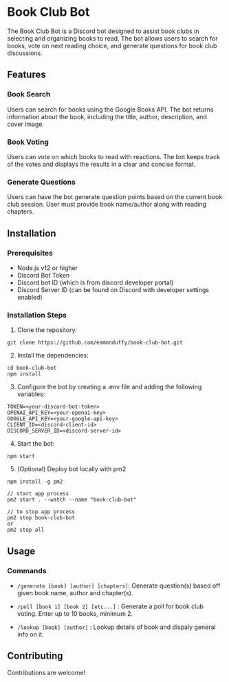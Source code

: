 # Book Club Bot

The Book Club Bot is a Discord bot designed to assist book clubs in selecting and organizing books to read. The bot allows users to search for books, vote on next reading choice, and generate questions for book club discussions.

## Features

### Book Search

Users can search for books using the Google Books API. The bot returns information about the book, including the title, author, description, and cover image.

### Book Voting

Users can vote on which books to read with reactions. The bot keeps track of the votes and displays the results in a clear and concise format.

### Generate Questions

Users can have the bot generate question points based on the current book club session. User must provide book name/author along with reading chapters.

## Installation

### Prerequisites

-   Node.js v12 or higher
-   Discord Bot Token
-   Discord bot ID (which is from discord developer portal)
-   Discord Server ID (can be found on Discord with developer settings enabled)

### Installation Steps

1. Clone the repository:

```
git clone https://github.com/eamonduffy/book-club-bot.git
```

2. Install the dependencies:

```
cd book-club-bot
npm install
```

3. Configure the bot by creating a .env file and adding the following variables:

```
TOKEN=<your-discord-bot-token>
OPENAI_API_KEY=<your-openai-key>
GOOGLE_API_KEY=<your-google-api-key>
CLIENT_ID=<discord-client-id>
DISCORD_SERVER_ID=<discord-server-id>
```

4. Start the bot:

```
npm start
```

5. (Optional) Deploy bot locally with pm2

```
npm install -g pm2

// start app process
pm2 start . --watch --name "book-club-bot"

// to stop app process
pm2 stop book-club-bot
or
pm2 stop all
```

## Usage

### Commands

-   `/generate [book] [author] [chapters]`: Generate question(s) based off given book name, author and chapter(s).

-   `/poll [book 1] [book 2] [etc...]` : Generate a poll for book club voting. Enter up to 10 books, minimum 2.

-   `/lookup [book] [author]` : Lookup details of book and dispaly general info on it.

## Contributing

Contributions are welcome!
